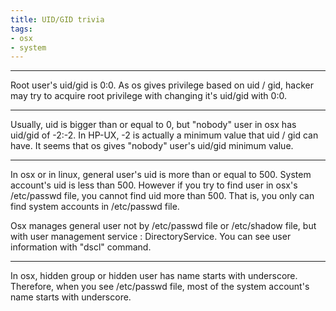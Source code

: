 ```yaml
---
title: UID/GID trivia
tags:
- osx
- system
---
```


<hr>

Root user's uid/gid is 0:0.
As os gives privilege based on uid / gid, hacker may try to acquire root privilege with changing it's uid/gid with 0:0.

<hr>

Usually, uid is bigger than or equal to 0, but "nobody" user in osx has uid/gid of -2:-2.
In HP-UX, -2 is actually a minimum value that uid / gid can have. It seems that os gives "nobody" user's uid/gid minimum value.

<hr>

In osx or in linux, general user's uid is more than or equal to 500. System account's uid is less than 500.
However if you try to find user in osx's /etc/passwd file, you cannot find uid more than 500.
That is, you only can find system accounts in /etc/passwd file.

Osx manages general user not by /etc/passwd file or /etc/shadow file, but with user management service : DirectoryService.
You can see user information with "dscl" command. 

<hr>

In osx, hidden group or hidden user has name starts with underscore. 
Therefore, when you see /etc/passwd file, most of the system account's name starts with underscore.
